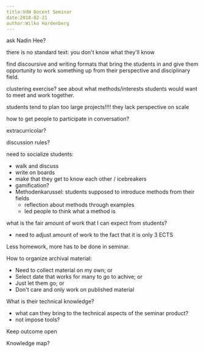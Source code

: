 ```yaml
---
title:VdW Docent Seminar
date:2018-02-21
author:Wilko Hardenberg
---
```


ask Nadin Hee?

there is no standard text: you don't know what they'll know

find discoursive and writing formats that bring the students in and give them opportunity to work something up from their perspective and disciplinary field.

clustering exercise? see about what methods/interests students would want to meet and work together.

students tend to plan too large projects!!!! they lack perspective on scale

how to get people to participate in conversation? 

extracurricolar?

discussion rules? 

need to socialize students:

- walk and discuss
- write on boards
- make that they get to know each other / icebreakers
- gamification?
- Methodenkarussel: students supposed to introduce methods from their fields
  - reflection about methods through examples
  - led people to think what a method is

what is the fair amount of work that I can expect from students? 

- need to adjust amount of work to the fact that it is only 3 ECTS

Less homework, more has to be done in seminar.



How to organize archival material:

- Need to collect material on my own; or
- Select date that works for many to go to achive; or
- Just let them go; or
- Don't care and only work on published material

What is their technical knowledge?

- what can they bring to the technical aspects of the seminar product?
- not impose tools?

Keep outcome open

Knowledge map?











